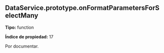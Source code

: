 ## DataService.prototype.onFormatParametersForSelectMany

**Tipo:** function

**Índice de propiedad:** 17

Por documentar.



